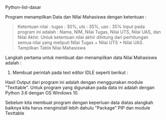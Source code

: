Python-list-dasar

Program menampilkan Data dan NIlai Mahasiswa dengan ketentuan :

> Ketentuan nilai : tugas : 30%, uts : 35%, uas : 35%
> Input pada program ini adalah : Nama, NIM, Nilai Tugas, Nilai UTS, Nilai UAS, dan Nilai Akhir.
> Untuk ketentuan nilai akhir dihitung dari perhitungan semua nilai yang meliputi NIlai Tugas + Nilai UTS + Nilai UAS.
> Tampilkan Table Nilai Mahasiswa

Langkah pertama untuk membuat dan menampilkan data Nilai Mahasiswa adalah :
1. Membuat perintah pada text editor IDLE seperti berikut :


Hasil Output dari program ini adalah dengan menggunakan module "Texttable".
Untuk program yang digunakan pada data ini adalah dengan Python 3.6 dengan OS Windows 10.

Sebelum kita membuat program dengan keperluan data diatas alangkah baiknya kita harus menginstall lebih dahulu  "Package" PIP dan module Texttable

